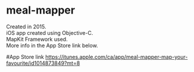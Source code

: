 # meal-mapper
Created in 2015.  
iOS app created using Objective-C.   
MapKit Framework used.  
More info in the App Store link below.  

#App Store link
https://itunes.apple.com/ca/app/meal-mapper-map-your-favourite/id1014873849?mt=8
